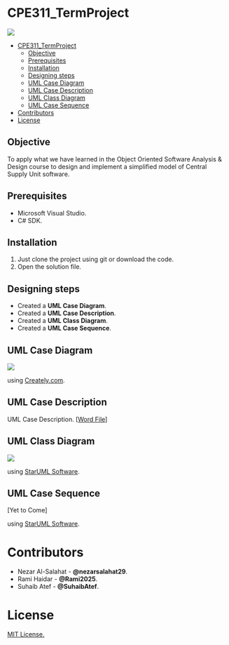 # CPE311_TermProject 
![](https://img.shields.io/badge/Lang-C%23-blue)

- [CPE311_TermProject](#cpe311-termproject)
  * [Objective](#objective)
  * [Prerequisites](#Prerequisites)
  * [Installation](#Installation)
  * [Designing steps](#designing-steps)
  * [UML Case Diagram](#uml-case-diagram)
  * [UML Case Description](#uml-case-description)
  * [UML Class Diagram](#uml-class-diagram)
  * [UML Case Sequence](#uml-case-sequence)
- [Contributors](#Contributors)
- [License](#License)

## Objective
To apply what we have learned in the Object Oriented Software Analysis & Design course to design and implement a simplified model of Central Supply Unit software. 

## Prerequisites

- Microsoft Visual Studio.
- C# SDK.

## Installation

1. Just clone the project using git or download the code.
2. Open the solution file.

## Designing steps

- Created a **UML Case Diagram**.  
- Created a **UML Case Description**.
- Created a **UML Class Diagram**.
- Created a **UML Case Sequence**.

## UML Case Diagram
![](https://i.imgur.com/qbRSil9.png)

using [Creately.com](https://creately.com). 

## UML Case Description
UML Case Description. [[Word File](https://drive.google.com/file/d/1CRrBo6OEzP1IG3NuJnGR42r4ghyuQggJ/view?usp=sharing)]

## UML Class Diagram
![](https://i.imgur.com/QFqQm8A.jpg)

using [StarUML Software](https://staruml.io/download). 

## UML Case Sequence
[Yet to Come]

using [StarUML Software](https://staruml.io/download). 

# Contributors
- Nezar Al-Salahat - **@nezarsalahat29**.
- Rami Haidar - **@Rami2025**.
- Suhaib Atef - **@SuhaibAtef**.

# License 
[MIT License.](https://choosealicense.com/licenses/mit/)
